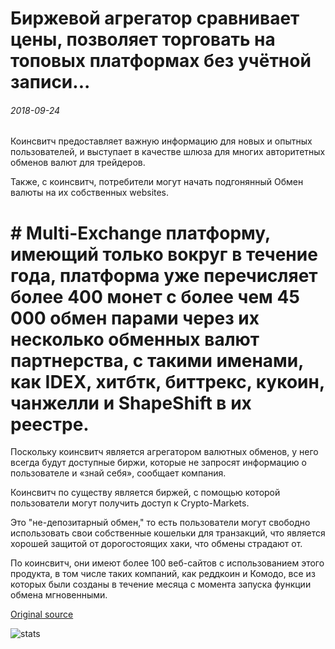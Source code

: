# Биржевой агрегатор сравнивает цены, позволяет торговать на топовых платформах без учётной записи...

###### 2018-09-24

Коинсвитч предоставляет важную информацию для новых и опытных пользователей, и выступает в качестве шлюза для многих авторитетных обменов валют для трейдеров.

Также, с коинсвитч, потребители могут начать подгонянный Обмен валюты на их собственных websites.

# # Multi-Exchange платформу, имеющий только вокруг в течение года, платформа уже перечисляет более 400 монет с более чем 45 000 обмен парами через их несколько обменных валют партнерства, с такими именами, как IDEX, хитбтк, биттрекс, кукоин, чанжелли и ShapeShift в их реестре.

Поскольку коинсвитч является агрегатором валютных обменов, у него всегда будут доступные биржи, которые не запросят информацию о пользователе и «знай себя», сообщает компания.

Коинсвитч по существу является биржей, с помощью которой пользователи могут получить доступ к Crypto-Markets.

Это "не-депозитарный обмен," то есть пользователи могут свободно использовать свои собственные кошельки для транзакций, что является хорошей защитой от дорогостоящих хаки, что обмены страдают от.

По коинсвитч, они имеют более 100 веб-сайтов с использованием этого продукта, в том числе таких компаний, как реддкоин и Комодо, все из которых были созданы в течение месяца с момента запуска функции обмена мгновенными.

[Original source](https://cointelegraph.com/news/exchange-aggregator-compares-prices-allows-trading-on-top-platforms-without-an-account)

![stats](https://c.statcounter.com/11760860/0/a89fa40b/1/ "stats")